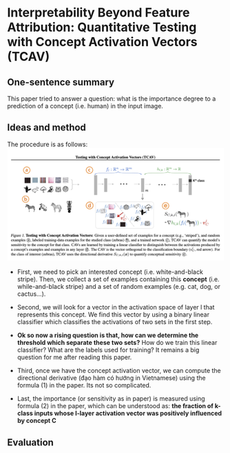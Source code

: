 # Interpretability Beyond Feature Attribution: Quantitative Testing with Concept Activation Vectors (TCAV)

## One-sentence summary

This paper tried to answer a question: what is the importance degree to a prediction of a concept (i.e. human) in the input image.

## Ideas and method

The procedure is as follows:
![](/images/TCAV.png)

- First, we need to pick an interested concept (i.e. white-and-black stripe). Then, we collect a set of examples containing this **concept** (i.e. while-and-black stripe) and a set of random examples (e.g. cat, dog, or cactus...).

- Second, we will look for  a vector in the activation space of layer l that represents this concept. We find this vector by using a binary linear classifier which classifies the activations of two sets in the first step.

- **Ok so now a rising question is that, how can we determine the threshold which separate these two sets?** How do we train this linear classifier? What are the labels used for training? It remains a big question for me after reading this paper.

- Third, once we have the concept activation vector, we can compute the directional derivative (đạo hàm có hướng in Vietnamese) using the formula (1) in the paper. Its not so complicated.

- Last, the importance (or sensitivity as in paper) is measured using formula (2) in the paper, which can be understood as: **the fraction of k-class inputs whose l-layer activation vector was positively influenced by concept C** 

## Evaluation

